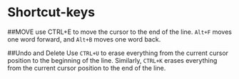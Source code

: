 # Shortcut-keys

##MOVE
use CTRL+E to move the cursor to the end of the line. `Alt+F` moves one word forward, and `Alt+B` moves one word back.

##Undo and Delete
Use `CTRL+U` to erase everything from the current cursor position to the beginning of the line. Similarly, `CTRL+K` erases everything from the current cursor position to the end of the line.
